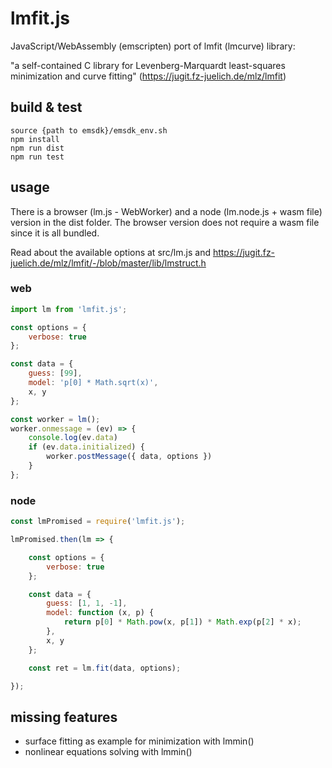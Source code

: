 # lmfit.js

JavaScript/WebAssembly (emscripten) port of lmfit (lmcurve) library:

"a self-contained C library for Levenberg-Marquardt least-squares minimization and curve fitting" (https://jugit.fz-juelich.de/mlz/lmfit)

## build & test

```
source {path to emsdk}/emsdk_env.sh
npm install
npm run dist
npm run test
```

## usage

There is a browser (lm.js - WebWorker) and a node (lm.node.js + wasm file) version in the dist folder.
The browser version does not require a wasm file since it is all bundled.

Read about the available options at src/lm.js and https://jugit.fz-juelich.de/mlz/lmfit/-/blob/master/lib/lmstruct.h

### web

```js
import lm from 'lmfit.js';

const options = {
    verbose: true
};

const data = {
    guess: [99],
    model: 'p[0] * Math.sqrt(x)',
    x, y
};

const worker = lm();
worker.onmessage = (ev) => {
    console.log(ev.data)
    if (ev.data.initialized) {
        worker.postMessage({ data, options })
    }
};
```

### node

```js
const lmPromised = require('lmfit.js');

lmPromised.then(lm => {

    const options = {
        verbose: true
    };

    const data = {
        guess: [1, 1, -1],
        model: function (x, p) {
            return p[0] * Math.pow(x, p[1]) * Math.exp(p[2] * x);
        },
        x, y
    };

    const ret = lm.fit(data, options);

});
```

## missing features

- surface fitting as example for minimization with lmmin()
- nonlinear equations solving with lmmin()
